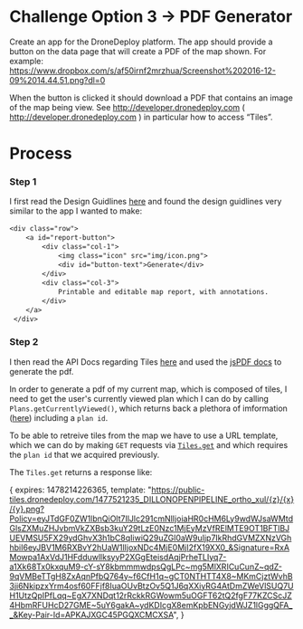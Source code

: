 # Challenge Option 3 -> PDF Generator
Create an app for the DroneDeploy platform. The app should provide a button on the data page that will create a PDF of the map shown. For example:
https://www.dropbox.com/s/af50irnf2mrzhua/Screenshot%202016-12-09%2014.44.51.png?dl=0

When the button is clicked it should download a PDF that contains an image of the map being view. See http://developer.dronedeploy.com ( http://developer.dronedeploy.com ) in particular how to access “Tiles”.

# Process

### Step 1
I first read the Design Guidlines [here](https://dronedeploy.gitbooks.io/dronedeploy-apps/content/getting_started.html) and found the design guidlines very similar to the app I wanted to make:

    <div class="row">
        <a id="report-button">
            <div class="col-1">
                <img class="icon" src="img/icon.png">
                <div id="button-text">Generate</div>
            </div>
            <div class="col-3">
                Printable and editable map report, with annotations.
            </div>
        </a>
     </div>

### Step 2
I then read the API Docs regarding Tiles [here](https://dronedeploy.gitbooks.io/dronedeploy-apps/content/tiles.html) and used the [jsPDF docs](https://github.com/MrRio/jsPDF) to generate the pdf.

In order to generate a pdf of my current map, which is composed of tiles, I need to get the user's currently viewed plan
which I can do by calling ```Plans.getCurrentlyViewed()```, which returns back a plethora of imformation ([here](https://dronedeploy.gitbooks.io/dronedeploy-apps/content/plans.html)) including a ```plan id```.

To be able to retreive tiles from the map we have to use a URL template, which we can do by making ```GET``` requests via [```Tiles.get```](https://dronedeploy.gitbooks.io/dronedeploy-apps/content/tiles.html) and which requires the ```plan id``` that we acquired previously.

 The ```Tiles.get``` returns a response like:

{
  expires: 1478214226365,
  template: "https://public-tiles.dronedeploy.com/1477521235_DILLONOPENPIPELINE_ortho_xul/{z}/{x}/{y}.png?Policy=eyJTdGF0ZW1lbnQiOlt7IlJlc291cmNlIjoiaHR0cHM6Ly9wdWJsaWMtdGlsZXMuZHJvbmVkZXBsb3kuY29tLzE0Nzc1MjEyMzVfRElMTE9OT1BFTlBJUEVMSU5FX29ydGhvX3h1bC8qIiwiQ29uZGl0aW9uIjp7IkRhdGVMZXNzVGhhbiI6eyJBV1M6RXBvY2hUaW1lIjoxNDc4MjE0MjI2fX19XX0_&Signature=RxAMowpa1AxVdJ1HFdduwllksyyP2XGgEteisdAqjPrheTLIyq7-a1Xk68Tx0kxquM9-cY-sY8kbmmmwdpsQgLPc~mg5MlXRICuCunZ~qdZ-9qVMBeTTgH8ZxAqnPfbQ764y~f6CfH1q~gCT0NTHTT4X8~MKmCjztWvhB3ji6NkipzxYrm4osf60FFjf8IuaOUvBtzOv5Q1J6qXXiyRG4AtDmZWeVlSUQ7UH1UtzQpIPfLqq~EgX7XNDqt12rRckkRGWowm5uOGFT62tQ2fgF77KZCScJZ4HbmRFUHcD27GME~5uY6gakA~ydKDIcgX8emKpbENGyjdWJZ1lGggQFA__&Key-Pair-Id=APKAJXGC45PGQXCMCXSA",
}














